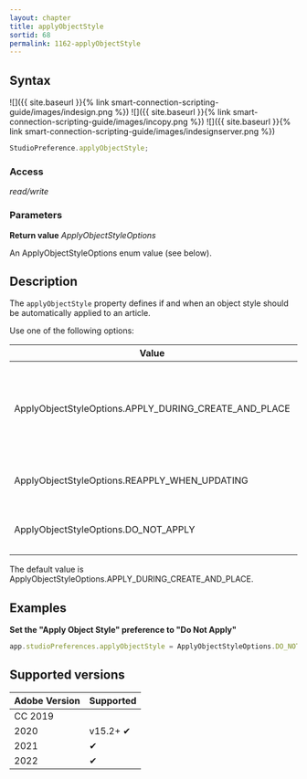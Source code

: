 ```yaml
---
layout: chapter
title: applyObjectStyle
sortid: 68
permalink: 1162-applyObjectStyle
---
```

## Syntax

![]({{ site.baseurl }}{% link smart-connection-scripting-guide/images/indesign.png %}) ![]({{ site.baseurl }}{% link smart-connection-scripting-guide/images/incopy.png %}) ![]({{ site.baseurl }}{% link smart-connection-scripting-guide/images/indesignserver.png %})
```javascript
StudioPreference.applyObjectStyle;
```

### Access

*read/write*

### Parameters

**Return value** *ApplyObjectStyleOptions*

An ApplyObjectStyleOptions enum value (see below).

## Description

The `applyObjectStyle` property defines if and when an object style should be automatically applied to an article.

Use one of the following options:

| Value                                                 | Description |
|-------------------------------------------------------|---------|
| ApplyObjectStyleOptions.APPLY_DURING_CREATE_AND_PLACE | Only apply the object style when creating or placing the article, not when updating it. |
| ApplyObjectStyleOptions.REAPPLY_WHEN_UPDATING         | Always apply the object style. |
| ApplyObjectStyleOptions.DO_NOT_APPLY                  | Never apply the object style. |

The default value is ApplyObjectStyleOptions.APPLY_DURING_CREATE_AND_PLACE.

## Examples

**Set the "Apply Object Style" preference to "Do Not Apply"**

```javascript
app.studioPreferences.applyObjectStyle = ApplyObjectStyleOptions.DO_NOT_APPLY;
```

## Supported versions

| Adobe Version | Supported |
|---------------|-----------|
| CC 2019       |           |
| 2020          | v15.2+ ✔  |
| 2021          | ✔         |
| 2022          | ✔         |
